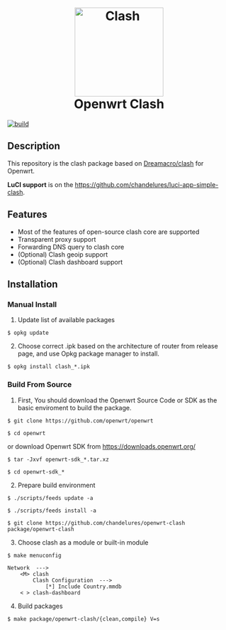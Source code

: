 <h1 align="center">
  <img src="https://github.com/Dreamacro/clash/raw/master/docs/logo.png"
   alt="Clash" width="200" align="center">
  <br>Openwrt Clash<br>
</h1>

[![build](https://github.com/chandelures/openwrt-clash/actions/workflows/build.yml/badge.svg)](https://github.com/chandelures/openwrt-clash/actions)

## Description

This repository is the clash package based on
[Dreamacro/clash](https://github.com/Dreamacro/clash) for Openwrt.

**LuCI support** is on the https://github.com/chandelures/luci-app-simple-clash.

## Features

- Most of the features of open-source clash core are supported
- Transparent proxy support
- Forwarding DNS query to clash core
- (Optional) Clash geoip support
- (Optional) Clash dashboard support

## Installation

### Manual Install

1. Update list of available packages

```shell
$ opkg update
```

2. Choose correct .ipk based on the architecture of router from release page, and use Opkg package manager to install.

```shell
$ opkg install clash_*.ipk
```

### Build From Source

1. First, You should download the Openwrt Source Code or SDK as the basic enviroment
   to build the package.

```shell
$ git clone https://github.com/openwrt/openwrt

$ cd openwrt
```

or download Openwrt SDK from https://downloads.openwrt.org/

```shell
$ tar -Jxvf openwrt-sdk_*.tar.xz

$ cd openwrt-sdk_*
```

2. Prepare build environment

```shell
$ ./scripts/feeds update -a

$ ./scripts/feeds install -a

$ git clone https://github.com/chandelures/openwrt-clash package/openwrt-clash
```

3. Choose clash as a module or built-in module

```shell
$ make menuconfig

Network  --->
    <M> clash
        Clash Configuration  --->
            [*] Include Country.mmdb
    < > clash-dashboard
```

4. Build packages

```shell
$ make package/openwrt-clash/{clean,compile} V=s
```
